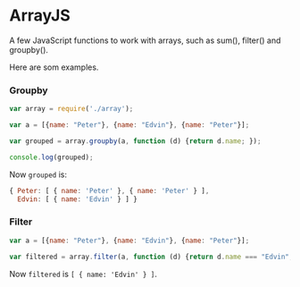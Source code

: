 # ArrayJS

A few JavaScript functions to work with arrays, such as sum(), filter() and groupby().


Here are som examples.

### Groupby

```javascript
var array = require('./array');

var a = [{name: "Peter"}, {name: "Edvin"}, {name: "Peter"}];

var grouped = array.groupby(a, function (d) {return d.name; });

console.log(grouped);
```

Now ```grouped``` is:

```javascript
{ Peter: [ { name: 'Peter' }, { name: 'Peter' } ],
  Edvin: [ { name: 'Edvin' } ] }
```

### Filter

```javascript
var a = [{name: "Peter"}, {name: "Edvin"}, {name: "Peter"}];

var filtered = array.filter(a, function (d) {return d.name === "Edvin"; });
```

Now ```filtered``` is ```[ { name: 'Edvin' } ]```.



